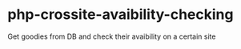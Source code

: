 # php-crossite-avaibility-checking
Get goodies from DB and check their avaibility on a certain site
